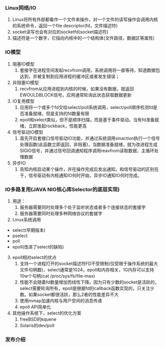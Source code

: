 ### Linux网络/IO
1. Linux将所有外部都看作一个文件来操作，对一个文件的读写操作会调用内核的系统命令，返回一个file descriptor(fd，文件描述符)
2. socket读写也会有对应的socketfd(socket描述符)
3. 描述符是一个数字，它指向内核中的一个结构体(文件路径，数据区等属性)
### IO模型
1. 阻塞IO模型
    1. 套接字在进程空间发起recvfrom调用，系统调用将一直等待，知道数据包达到，并被复制到应用进程的缓冲区或者发生错误；
2. 非阻塞IO模型
    1. recvfrom从应用进程到内核的时候，如果没有数据，就返回EWOULDBLOCK信号。应用通常轮询此状态获取数据更新 
3. IO复用模型
    1. 应用将一个或多个fd交给select/poll系统调用，select/poll顺序检测fd是否准备就绪，但是支持的fd数量有限
    2. epoll和select类似，但不是顺序扫描，而是基于事件驱动。当有fd准备就绪，立即发起rockback，性能更高
4. 信号驱动IO模型
    1. 首先开启套接口信号驱动IO功能，并通过系统调用sinaction执行一个信号处理函数(此函数立即返回，非阻塞)，当数据准备就绪，就为改进程生成SIGIO信号，并通过信号回调通知程序调用reavfrom读取数据，主循环处理数据
5. 异步IO
    1. 告知内核启动某个操作，并在操作完成后发出通知。和信号驱动的区别在于，信号驱动有内核通知IO何时开始，异步IO通知IO何时完成。
    
### IO多路复用(JAVA NIO核心库Selector的底层实现)
1. 用途：
    1. 服务器需要同时处理多个处于监听状态或者多个连接状态的套接字
    2. 服务器需要同时处理多种网络协议的套接字
2. Linux系统调用
- select(早期版本)
- pselect 
- poll 
- epoll(改进了select的缺陷)
3. epoll相对select的优点
    1. 支持一个进程打开的socket描述符FD不受限制(仅受限于操作系统的最大文件句柄数)，select通常是1024，epoll和内存相关，1G内存可以支持10w个句柄(cat /proc/sys/fs/file-max)
    2. 性能不会随着fd数量增加而线性下降。因为只有少数的socket是活跃的，select需要轮询所有，epoll是根据fd的callback函数实现的，只关注少数。如果socket都很活跃，那么2者的性能差异不大
    3. 使用mmap加速内核与用户空间的消息传递
    4. epoll API简单化
4. 其他操作系统下，select的优化方案
    1. freeBSD的kquene
    2. Solaris的dev/poll
### 发布介绍
